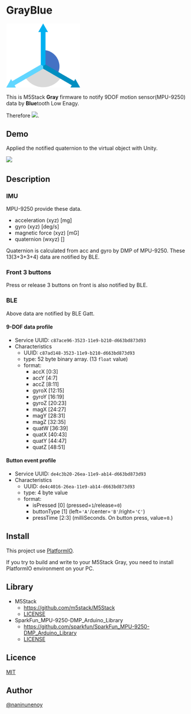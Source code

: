 GrayBlue 
====

<img src="https://github.com/naninunenoy/GrayBlue/blob/doc/doc/icon.png?raw=true" width="200" />

This is M5Stack **Gray** firmware to notify 9DOF motion sensor(MPU-9250) data by **Blue**tooth Low Enagy.

Therefore <img src="https://img.shields.io/badge/Gray-Blue-blue.svg?labelColor=lightGray" />.

## Demo
Applied the notified quaternion to the virtual object with Unity.

<img src="https://github.com/naninunenoy/GrayBlue/blob/doc/doc/demo.gif?raw=true" width="200" />

## Description

### IMU
MPU-9250 provide these data.
 * acceleration (xyz) [mg]
 * gyro (xyz) [deg/s]
 * magnetic force (xyz) [mG]
 * quaternion (wxyz) []

Quaternion is calculated from acc and gyro by DMP of MPU-9250.
These 13(3+3+3+4) data are notified by BLE.

### Front 3 buttons
Press or release 3 buttons on front is also notified by BLE.

### BLE
Above data are notified by BLE Gatt.

#### 9-DOF data profile
 * Service UUID: `c87ace96-3523-11e9-b210-d663bd873d93`
 * Characteristics 
    - UUID: `c87ad148-3523-11e9-b210-d663bd873d93`
    - type: 52 byte binary array. (13 `float` value)
    - format: 
       - accX [0:3]
       - accY [4:7]
       - accZ [8:11]
       - gyroX [12:15]
       - gyroY [16:19]
       - gyroZ [20:23]
       - magX [24:27]
       - magY [28:31]
       - magZ [32:35]
       - quatW [36:39]
       - quatX [40:43]
       - quatY [44:47]
       - quatZ [48:51]

#### Button event profile
 * Service UUID: `de4c3b20-26ea-11e9-ab14-d663bd873d93`
 * Characteristics 
    - UUID: `de4c4016-26ea-11e9-ab14-d663bd873d93`
    - type: 4 byte value
    - format:
       - isPressed [0] (pressed=`1`/release=`0`)
       - buttonType [1] (left=`'A'`/center=`'B'`/right=`'C'`)
       - pressTime [2:3] (milliSeconds. On button press, value=`0`.)

## Install
This project use [PlatformIO](https://platformio.org/).

If you try to build and write to your M5Stack Gray, you need to install PlatformIO environment on your PC.

## Library
 * M5Stack
    - https://github.com/m5stack/M5Stack
    - [LICENSE](https://github.com/m5stack/M5Stack/blob/master/LICENSE)
 * SparkFun_MPU-9250-DMP_Arduino_Library
    - https://github.com/sparkfun/SparkFun_MPU-9250-DMP_Arduino_Library
    - [LICENSE](https://github.com/sparkfun/SparkFun_MPU-9250-DMP_Arduino_Library/blob/master/LICENSE.md)

## Licence
[MIT](https://github.com/naninunenoy/GrayBlue/blob/master/LICENSE)

## Author
[@naninunenoy](https://github.com/naninunenoy)
